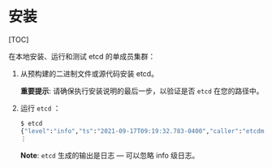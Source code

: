 # 安装

[TOC]

在本地安装、运行和测试 etcd 的单成员集群：

1. 从预构建的二进制文件或源代码安装 etcd。

   **重要提示**: 请确保执行安装说明的最后一步，以验证是否 `etcd` 在您的路径中。

2. 运行 `etcd` ：

   ```bash
   $ etcd
   {"level":"info","ts":"2021-09-17T09:19:32.783-0400","caller":"etcdmain/etcd.go:72","msg":... }
   ⋮
   ```

   **Note**: `etcd` 生成的输出是日志 — 可以忽略 info 级日志。